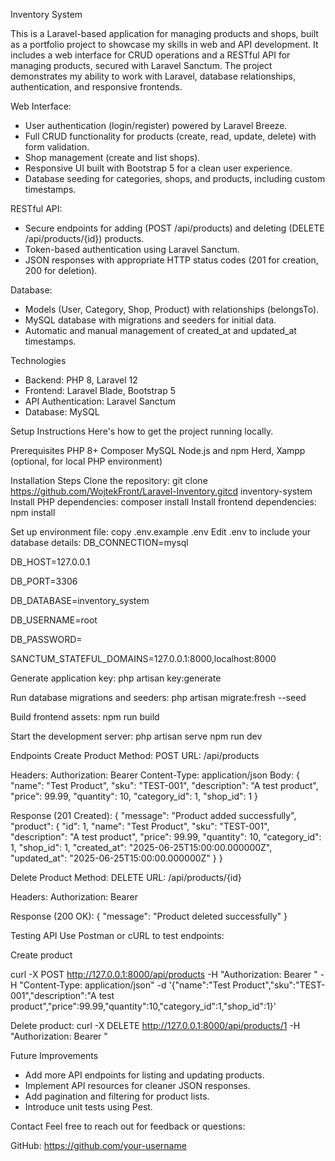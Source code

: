 Inventory System

This is a Laravel-based application for managing products and shops, built as a portfolio project to showcase my skills in web and API development. It includes a web interface for CRUD operations and a RESTful API for managing products, secured with Laravel Sanctum. The project demonstrates my ability to work with Laravel, database relationships, authentication, and responsive frontends.

Web Interface:
- User authentication (login/register) powered by Laravel Breeze.
- Full CRUD functionality for products (create, read, update, delete) with form validation.
- Shop management (create and list shops).
- Responsive UI built with Bootstrap 5 for a clean user experience.
- Database seeding for categories, shops, and products, including custom timestamps.

RESTful API:
- Secure endpoints for adding (POST /api/products) and deleting (DELETE /api/products/{id}) products.
- Token-based authentication using Laravel Sanctum.
- JSON responses with appropriate HTTP status codes (201 for creation, 200 for deletion).

Database:
- Models (User, Category, Shop, Product) with relationships (belongsTo).
- MySQL database with migrations and seeders for initial data.
- Automatic and manual management of created_at and updated_at timestamps.

Technologies
- Backend: PHP 8, Laravel 12
- Frontend: Laravel Blade, Bootstrap 5
- API Authentication: Laravel Sanctum
- Database: MySQL

Setup Instructions Here's how to get the project running locally.

Prerequisites
PHP 8+
Composer
MySQL
Node.js and npm
Herd, Xampp (optional, for local PHP environment)

Installation Steps
Clone the repository: git clone https://github.com/WojtekFront/Laravel-Inventory.gitcd inventory-system
Install PHP dependencies: 
composer install
Install frontend dependencies: 
npm install

Set up environment file: copy .env.example .env Edit .env to include your database details: 
DB_CONNECTION=mysql 

DB_HOST=127.0.0.1 

DB_PORT=3306 

DB_DATABASE=inventory_system 

DB_USERNAME=root 

DB_PASSWORD= 

SANCTUM_STATEFUL_DOMAINS=127.0.0.1:8000,localhost:8000

Generate application key: 
php artisan key:generate

Run database migrations and seeders: 
php artisan migrate:fresh --seed

Build frontend assets: 
npm run build

Start the development server: 
php artisan serve 
npm run dev 

Endpoints
Create Product
Method: POST
URL: /api/products

Headers:
Authorization: Bearer
Content-Type: application/json
Body: { "name": "Test Product", "sku": "TEST-001", "description": "A test product", "price": 99.99, "quantity": 10, "category_id": 1, "shop_id": 1 }

Response (201 Created): { "message": "Product added successfully", "product": { "id": 1, "name": "Test Product", "sku": "TEST-001", "description": "A test product", "price": 99.99, "quantity": 10, "category_id": 1, "shop_id": 1, "created_at": "2025-06-25T15:00:00.000000Z", "updated_at": "2025-06-25T15:00:00.000000Z" } }



Delete Product
Method: DELETE
URL: /api/products/{id}

Headers:
Authorization: Bearer

Response (200 OK): { "message": "Product deleted successfully" }

Testing API Use Postman or cURL to test endpoints:

Create product

curl -X POST http://127.0.0.1:8000/api/products 
-H "Authorization: Bearer " 
-H "Content-Type: application/json" 
-d '{"name":"Test Product","sku":"TEST-001","description":"A test product","price":99.99,"quantity":10,"category_id":1,"shop_id":1}'

Delete product:
curl -X DELETE http://127.0.0.1:8000/api/products/1 
-H "Authorization: Bearer "

Future Improvements
- Add more API endpoints for listing and updating products.
- Implement API resources for cleaner JSON responses.
- Add pagination and filtering for product lists.
- Introduce unit tests using Pest.



Contact Feel free to reach out for feedback or questions:









GitHub: https://github.com/your-username
